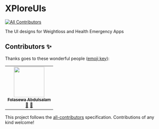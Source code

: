 # XPloreUIs
<!-- ALL-CONTRIBUTORS-BADGE:START - Do not remove or modify this section -->
[![All Contributors](https://img.shields.io/badge/all_contributors-1-orange.svg?style=flat-square)](#contributors-)
<!-- ALL-CONTRIBUTORS-BADGE:END -->
The UI designs for Weightloss and Health Emergency Apps

## Contributors ✨

Thanks goes to these wonderful people ([emoji key](https://allcontributors.org/docs/en/emoji-key)):

<!-- ALL-CONTRIBUTORS-LIST:START - Do not remove or modify this section -->
<!-- prettier-ignore-start -->
<!-- markdownlint-disable -->
<table>
  <tr>
    <td align="center"><a href="https://github.com/Folasewa"><img src="https://avatars.githubusercontent.com/u/37408123?v=4?s=100" width="100px;" alt=""/><br /><sub><b>Folasewa Abdulsalam</b></sub></a><br /><a href="#design-Folasewa" title="Design">🎨</a> <a href="#ideas-Folasewa" title="Ideas, Planning, & Feedback">🤔</a></td>
  </tr>
</table>

<!-- markdownlint-restore -->
<!-- prettier-ignore-end -->

<!-- ALL-CONTRIBUTORS-LIST:END -->

This project follows the [all-contributors](https://github.com/all-contributors/all-contributors) specification. Contributions of any kind welcome!